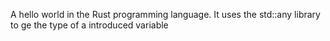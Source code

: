 A hello world in the Rust programming language. It uses the std::any library to ge the type of a introduced variable 
